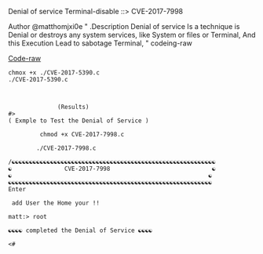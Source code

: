 
Denial of service Terminal-disable ::> CVE-2017-7998

Author @matthomjxi0e 
"
.Description 
Denial of service Is a technique is Denial or destroys any system services, like System or files or Terminal, And this Execution 
Lead to sabotage Terminal,
"
codeing-raw

[Code-raw](https://gist.githubusercontent.com/jihadLkmaty218/cd85ab240250a52089602a9cd14b2960/raw/e00f2d3e680d2597392e38dc91564c5bf3439555/CVE-2017-7998.c)

```
chmox +x ./CVE-2017-5390.c 
./CVE-2017-5390.c 



              (Results) 
#> 
( Exmple to Test the Denial of Service )
                                  
 		 chmod +x CVE-2017-7998.c 
                                  
		./CVE-2017-7998.c        
                                   
/☯☯☯☯☯☯☯☯☯☯☯☯☯☯☯☯☯☯☯☯☯☯☯☯☯☯☯☯☯☯☯☯☯☯☯☯☯☯☯☯☯☯☯☯☯☯☯☯☯☯☯☯☯☯☯☯☯☯
☯               CVE-2017-7998                             ☯
☯                                                        ☯
☯☯☯☯☯☯☯☯☯☯☯☯☯☯☯☯☯☯☯☯☯☯☯☯☯☯☯☯☯☯☯☯☯☯☯☯☯☯☯☯☯☯☯☯☯☯☯☯☯☯☯☯☯☯☯☯☯☯
Enter

 add User the Home your !!

matt:> root

☯☯☯☯ completed the Denial of Service ☯☯☯☯

<#
```
